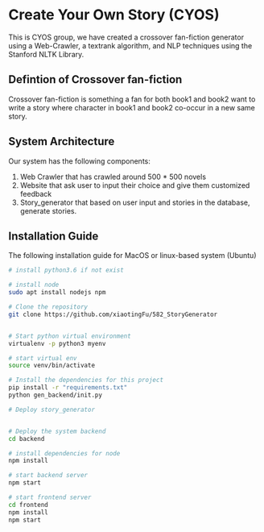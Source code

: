 # Create Your Own Story (CYOS)

This is CYOS group, we have created a crossover fan-fiction generator using a Web-Crawler, a textrank algorithm, and NLP techniques using the Stanford NLTK Library.

## Defintion of Crossover fan-fiction
Crossover fan-fiction is something a fan for both book1 and book2 want to write a story where 
character in book1 and book2 co-occur in a new same story.

## System Architecture
Our system has the following components:
1. Web Crawler that has crawled around 500 * 500 novels
2. Website that ask user to input their choice and give them customized feedback
3. Story_generator that based on user input and stories in the database, generate stories.

## Installation Guide
The following installation guide for MacOS or linux-based system (Ubuntu)
```bash
# install python3.6 if not exist

# install node
sudo apt install nodejs npm

# Clone the repository
git clone https://github.com/xiaotingFu/582_StoryGenerator


# Start python virtual environment
virtualenv -p python3 myenv

# start virtual env
source venv/bin/activate

# Install the dependencies for this project
pip install -r "requirements.txt"
python gen_backend/init.py

# Deploy story_generator


# Deploy the system backend
cd backend

# install dependencies for node
npm install

# start backend server
npm start

# start frontend server
cd frontend
npm install
npm start

```
